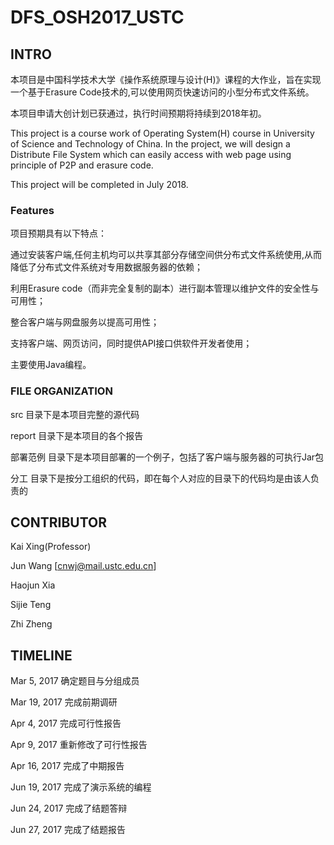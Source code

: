 # DFS_OSH2017_USTC

## INTRO

本项目是中国科学技术大学《操作系统原理与设计(H)》课程的大作业，旨在实现一个基于Erasure Code技术的,可以使用网页快速访问的小型分布式文件系统。

本项目申请大创计划已获通过，执行时间预期将持续到2018年初。

This project is a course work of Operating System(H) course in University of Science and Technology of China. In the project,
we will design a Distribute File System which can easily access with web page using principle of P2P and erasure code.

This project will be completed in July 2018.

### Features

项目预期具有以下特点：

通过安装客户端,任何主机均可以共享其部分存储空间供分布式文件系统使用,从而降低了分布式文件系统对专用数据服务器的依赖；

利用Erasure code（而非完全复制的副本）进行副本管理以维护文件的安全性与可用性；

整合客户端与网盘服务以提高可用性；

支持客户端、网页访问，同时提供API接口供软件开发者使用；

主要使用Java编程。

### FILE ORGANIZATION

src 目录下是本项目完整的源代码

report 目录下是本项目的各个报告

部署范例 目录下是本项目部署的一个例子，包括了客户端与服务器的可执行Jar包

分工 目录下是按分工组织的代码，即在每个人对应的目录下的代码均是由该人负责的

## CONTRIBUTOR

Kai Xing(Professor)

Jun Wang		[cnwj@mail.ustc.edu.cn]

Haojun Xia

Sijie Teng

Zhi Zheng

## TIMELINE

Mar 5, 2017	确定题目与分组成员

Mar 19, 2017	完成前期调研

Apr 4, 2017	完成可行性报告

Apr 9, 2017	重新修改了可行性报告

Apr 16, 2017	完成了中期报告

Jun 19, 2017 	完成了演示系统的编程

Jun 24, 2017 	完成了结题答辩

Jun 27, 2017 	完成了结题报告
